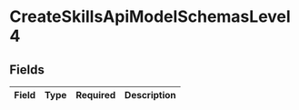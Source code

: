 # CreateSkillsApiModelSchemasLevel4


## Fields

| Field       | Type        | Required    | Description |
| ----------- | ----------- | ----------- | ----------- |